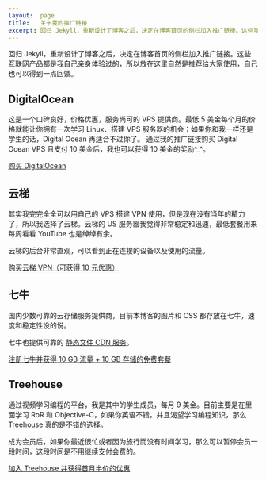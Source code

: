 ```yaml
---
layout:  page
title:   关于我的推广链接
excerpt: 回归 Jekyll，重新设计了博客之后，决定在博客首页的侧栏加入推广链接。这些互联网产品都是我自己亲身体验过的，所以放在这里自然是推荐给大家使用，自己也可以得到一点回馈。
---
```


回归 Jekyll，重新设计了博客之后，决定在博客首页的侧栏加入推广链接。这些互联网产品都是我自己亲身体验过的，所以放在这里自然是推荐给大家使用，自己也可以得到一点回馈。

## DigitalOcean

这是一个口碑良好，价格优惠，服务尚可的 VPS 提供商。最低 5 美金每个月的价格就能让你拥有一次学习 Linux、搭建 VPS 服务器的机会；如果你和我一样还是学生的话，Digital Ocean 再适合不过你了。
通过我的推广链接购买 Digital Ocean VPS 且支付 10 美金后，我也可以获得 10 美金的奖励^_^。

[购买 DigitalOcean](https://www.digitalocean.com/?refcode=1a49df070c97)

## 云梯

其实我完完全全可以用自己的 VPS 搭建 VPN 使用，但是现在没有当年的精力了，所以我选择了云梯。云梯的 US 服务器我觉得非常稳定和迅速，最低套餐用来每周看看 YouTube 也是绰绰有余。

云梯的后台非常直观，可以看到正在连接的设备以及使用的流量。

[购买云梯 VPN（可获得 10 元优惠）](http://refyt.com/?r=87c78057d0dcc5a5)

## 七牛

国内少数可靠的云存储服务提供商，目前本博客的图片和 CSS 都存放在七牛，速度和稳定性没的说。

七牛也提供可靠的 [静态文件 CDN 服务](http://www.staticfile.org/)。

[注册七牛并获得 10 GB 流量 + 10 GB 存储的免费套餐](https://portal.qiniu.com/signup?code=cjre03u80uq)

## Treehouse

通过视频学习编程的平台，我是其中的学生成员，每月 9 美金。目前主要是在里面学习 RoR 和 Objective-C，如果你英语不错，并且渴望学习编程知识，那么 Treehouse 真的是不错的选择。

成为会员后，如果你最近很忙或者因为旅行而没有时间学习，那么可以暂停会员一段时间，这段时间是不用继续支付会费的。

[加入 Treehouse 并获得首月半价的优惠](http://referrals.trhou.se/perry)
